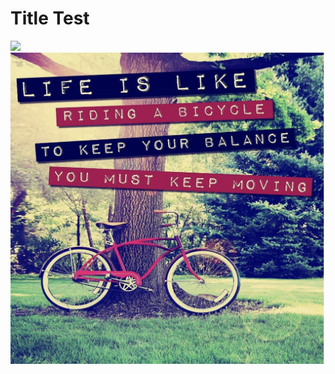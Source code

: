 # Title Test
![](https://www.google.com/url?sa=i&url=https%3A%2F%2Fen.wikipedia.org%2Fwiki%2FGoogle_Images&psig=AOvVaw37zv2OHAvqI3BlQ8E133dj&ust=1719327325210000&source=images&cd=vfe&opi=89978449&ved=0CBEQjRxqFwoTCJCblcW_9IYDFQAAAAAdAAAAABAE)
![](bicycle.png)
